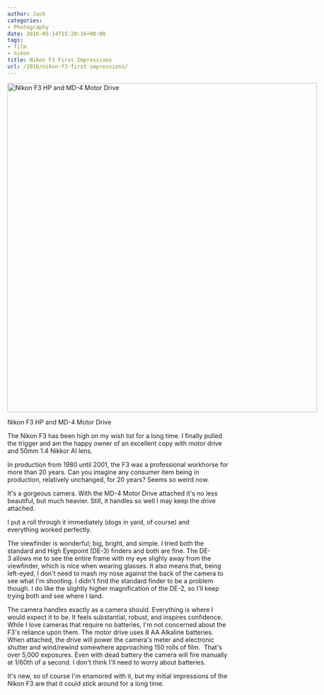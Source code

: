 ```yaml
---
author: Jack
categories:
- Photography
date: 2016-05-14T15:20:16+00:00
tags:
- film
- nikon
title: Nikon F3 First Impressions
url: /2016/nikon-f3-first-impressions/
---
```


<div id="attachment_5218" style="width: 710px" class="wp-caption alignright">
  <img class="size-large wp-image-5218" src="/img/2016/05/2016-05-13_Nikon-F3-963x1024.jpg" alt="Nikon F3 HP and MD-4 Motor Drive" width="700" height="744" srcset="/img/2016/05/2016-05-13_Nikon-F3.jpg 963w, /img/2016/05/2016-05-13_Nikon-F3-282x300.jpg 282w, /img/2016/05/2016-05-13_Nikon-F3-768x817.jpg 768w, /img/2016/05/2016-05-13_Nikon-F3-658x700.jpg 658w" sizes="(max-width: 700px) 100vw, 700px" />
  
  <p class="wp-caption-text">
    Nikon F3 HP and MD-4 Motor Drive
  </p>
</div>

The Nikon F3 has been high on my wish list for a long time. I finally pulled the trigger and am the happy owner of an excellent copy with motor drive and 50mm 1.4 Nikkor AI lens.

In production from 1980 until 2001, the F3 was a professional workhorse for more than 20 years. Can you imagine any consumer item being in production, relatively unchanged, for 20 years? Seems so weird now.

It's a gorgeous camera. With the MD-4 Motor Drive attached it's no less beautiful, but much heavier. Still, it handles so well I may keep the drive attached.

I put a roll through it immediately (dogs in yard, of course) and everything worked perfectly.

The viewfinder is wonderful; big, bright, and simple. I tried both the standard and High Eyepoint (DE-3) finders and both are fine. The DE-3 allows me to see the entire frame with my eye slighly away from the viewfinder, which is nice when wearing glasses. It also means that, being left-eyed, I don't need to mash my nose against the back of the camera to see what I'm shooting. I didn't find the standard finder to be a problem though. I do like the slightly higher magnification of the DE-2, so I'll keep trying both and see where I land.

The camera handles exactly as a camera should. Everything is where I would expect it to be. It feels substantial, robust, and inspires confidence. While I love cameras that require no batteries, I'm not concerned about the F3's reliance upon them. The motor drive uses 8 AA Alkaline batteries. When attached, the drive will power the camera's meter and electronic shutter and wind/rewind somewhere approaching 150 rolls of film.  That's over 5,000 exposures. Even with dead battery the camera will fire manually at 1/60th of a second. I don't think I'll need to worry about batteries.

It's new, so of course I'm enamored with it, but my initial impressions of the Nikon F3 are that it could stick around for a long time.

&nbsp;